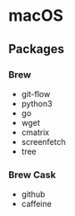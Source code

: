 # macOS

## Packages

### Brew

- git-flow
- python3
- go
- wget
- cmatrix
- screenfetch
- tree

### Brew Cask

- github
- caffeine

